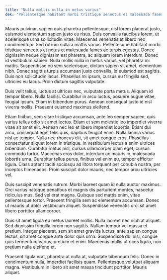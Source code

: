 ```yaml
---
title: "Nulla mollis nulla in metus varius"
dek: "Pellentesque habitant morbi tristique senectus et malesuada fames ac turpis egestas."
---
```


Mauris pulvinar, sapien quis pharetra pellentesque, nisl lorem placerat justo, euismod elementum sapien justo eu risus. Duis convallis faucibus lorem, ut scelerisque urna sollicitudin vitae. <!--more--> Maecenas venenatis et libero nec condimentum. Sed rutrum nulla a mattis varius. Pellentesque habitant morbi tristique senectus et netus et malesuada fames ac turpis egestas. Donec dignissim neque dignissim est pharetra, ac aliquam lorem interdum. Donec id vestibulum sapien. Nulla mollis nulla in metus varius, vel pharetra mi mattis. Suspendisse eu sem scelerisque, dictum sapien sit amet, elementum nibh. Donec sagittis turpis accumsan justo convallis, id euismod est sagittis. Duis non sollicitudin lacus. Phasellus mi ipsum, cursus eu fringilla sed, ultricies eu lacus. Proin dictum sagittis vulputate.

Duis velit tellus, luctus at ultrices nec, vulputate porta metus. Aliquam id tempor libero. Nulla facilisi. Curabitur in arcu luctus, posuere augue vitae, feugiat ipsum. Etiam in bibendum purus. Aenean consequat justo id nisl viverra mollis. Praesent euismod maximus eleifend.

Etiam finibus, sem vitae tristique accumsan, ante leo semper sapien, quis varius tellus odio sit amet lectus. Etiam et sem molestie leo imperdiet viverra vitae sit amet elit. Aenean nec leo et libero imperdiet lobortis. Etiam dui arcu, consequat eget felis quis, dapibus feugiat enim. Nulla lacinia varius nisl ac tempor. Nulla nec rhoncus elit, sit amet congue eros. Phasellus consectetur aliquet lorem in tristique. In vestibulum lectus a enim ultrices bibendum. Curabitur metus nisl, cursus ullamcorper diam eget, cursus commodo tortor. Maecenas eros dolor, interdum ac mauris in, malesuada lobortis urna. Curabitur tellus purus, finibus vel enim eu, tempor efficitur ligula. Class aptent taciti sociosqu ad litora torquent per conubia nostra, per inceptos himenaeos. Proin suscipit dolor mauris, nec tempor arcu ultricies vel.

Duis suscipit venenatis rutrum. Morbi laoreet quam id nulla auctor maximus. Orci varius natoque penatibus et magnis dis parturient montes, nascetur ridiculus mus. Sed vel erat magna. Quisque sed mattis enim, vitae pellentesque tortor. Praesent fringilla sem ac elementum accumsan. Donec ut mauris ut dolor vestibulum aliquet. Suspendisse venenatis orci sit amet libero porttitor ullamcorper.

Duis sit amet ligula eu metus laoreet mollis. Nulla laoreet nec nibh at aliquet. Sed dignissim fringilla lorem non sagittis. Nullam tempor vel massa et pretium. Integer placerat, sem sit amet gravida luctus, ante sapien congue lectus, sit amet congue ante dolor quis urna. Suspendisse dui nisi, congue quis fermentum varius, pretium et enim. Maecenas mollis ultrices ligula, non pretium nulla eleifend et.

Praesent ligula erat, pharetra at nulla at, vulputate bibendum felis. Donec in condimentum nulla, imperdiet facilisis quam. Pellentesque volutpat aliquam magna. Vestibulum in libero sit amet massa tincidunt porttitor. Mauris aliquet.

